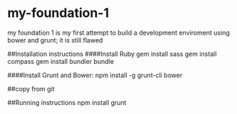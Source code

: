 # my-foundation-1
my foundation 1 is my first attempt to build a development enviroment using bower and grunt; it is still flawed

##Installation instructions
####Install Ruby
gem install sass
gem install compass
gem install bundler
bundle

####Install Grunt and Bower:
npm install -g grunt-cli bower

##copy from git


##Running instructions
npm install
grunt

